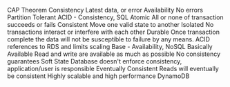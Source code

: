 CAP Theorem
	Consistency
		Latest data, or error
	Availability
		No errors
	Partition Tolerant
ACID - Consistency, SQL
	Atomic
		All or none of transaction succeeds or fails
	Consistent
		Move one valid state to another
	Isolated
		No transactions interact or interfere with each other
	Durable
		Once transaction complete the data will not be susceptible to failure by any means.
	ACID references to RDS and limits scaling
Base - Availability, NoSQL
	Basically Available
		Read and write are available as much as possible
		No consistency guarantees
	Soft State
		Database doesn't enforce consistency, application/user is responsible
	Eventually Consistent
		Reads will eventually be consistent
	Highly scalable and high performance
	DynamoDB